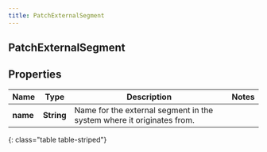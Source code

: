 ```yaml
---
title: PatchExternalSegment
---
```

## PatchExternalSegment


## Properties

| Name | Type | Description | Notes |
| ------------ | ------------- | ------------- | ------------- |
| **name** | <!----><!---->**String**<!----> | Name for the external segment in the system where it originates from. |  |
{: class="table table-striped"}



